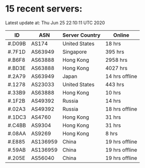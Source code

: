 # 15 recent servers:

Latest update at: Thu Jun 25 22:10:11 UTC 2020

| ID | ASN | Server Country | Online |
| -- | --- | -------------- | ------ |
| #.D09B | AS174 | United States | 18 hrs |
| #.7F1D | AS63949 | Singapore | 395 hrs |
| #.B6F8 | AS63888 | Hong Kong | 2958 hrs |
| #.BD3E | AS63888 | Hong Kong | 4027 hrs |
| #.2A79 | AS63949 | Japan | 14 hrs offline |
| #.1278 | AS23033 | United States | 443 hrs |
| #.33B9 | AS63888 | Hong Kong | 10 hrs |
| #.1F2B | AS49392 | Russia | 14 hrs |
| #.02A3 | AS49392 | Russia | 18 hrs offline |
| #.1DC3 | AS4760 | Hong Kong | 31 hrs |
| #.C4BB | AS9304 | Hong Kong | 31 hrs |
| #.08AA | AS9269 | Hong Kong | 8 hrs |
| #.E885 | AS136959 | China | 19 hrs offline |
| #.59AB | AS136959 | China | 19 hrs offline |
| #.205E | AS56040 | China | 19 hrs offline |

